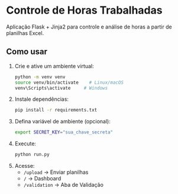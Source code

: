 # Controle de Horas Trabalhadas

Aplicação Flask + Jinja2 para controle e análise de horas a partir de planilhas Excel.

## Como usar

1. Crie e ative um ambiente virtual:
   ```bash
   python -m venv venv
   source venv/bin/activate    # Linux/macOS
   venv\Scripts\activate     # Windows
   ```
2. Instale dependências:
   ```bash
   pip install -r requirements.txt
   ```
3. Defina variável de ambiente (opcional):
   ```bash
   export SECRET_KEY="sua_chave_secreta"
   ```
4. Execute:
   ```bash
   python run.py
   ```
5. Acesse:
   - `/upload` → Enviar planilhas
   - `/` → Dashboard
   - `/validation` → Aba de Validação
